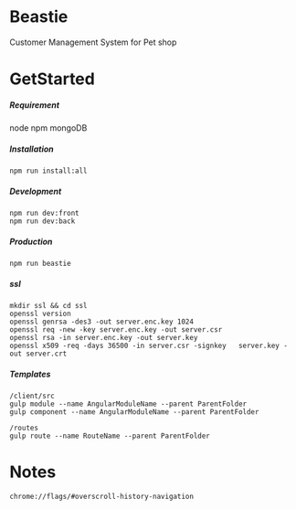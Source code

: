 # Beastie
Customer Management System for Pet shop

# GetStarted
##### Requirement
node
npm
mongoDB

##### Installation
```
npm run install:all
```
##### Development
```
npm run dev:front
npm run dev:back
```
##### Production
```
npm run beastie
```

##### ssl
```
mkdir ssl && cd ssl  
openssl version  
openssl genrsa -des3 -out server.enc.key 1024  
openssl req -new -key server.enc.key -out server.csr  
openssl rsa -in server.enc.key -out server.key  
openssl x509 -req -days 36500 -in server.csr -signkey   server.key -out server.crt  
```

##### Templates
```
/client/src
gulp module --name AngularModuleName --parent ParentFolder
gulp component --name AngularModuleName --parent ParentFolder

/routes
gulp route --name RouteName --parent ParentFolder
```

# Notes
```
chrome://flags/#overscroll-history-navigation
```
